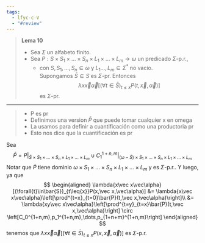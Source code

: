 ```yaml
---
tags:
  - lfyc-c-V
  - "#review"
---
```

> **Lema 10**  
> - Sea $\Sigma$ un alfabeto finito. 
> - Sea $P:S\times S_1\times\dots\times S_n\times L_1\times\dots\times L_m\to\omega$ un predicado $\Sigma$-p.r., 
>     - con $S,S_1,\dots,S_n\subseteq\omega$ y $L_1\dots,L_m\subseteq\Sigma^*$ no vacío.  
> Supongamos $\bar S\subseteq S$ es $\Sigma$-pr. Entonces $$\lambda x\vec x\vec\alpha\left[(\forall t\in\bar{S})_{t\leq x} P(t,\vec x,\vec\alpha)\right]$$ es $\Sigma$-pr.

- - - 
> - P es pr
> - Definimos una version $\bar{P}$ que puede tomar cualquier x en omega
> - La usamos para definir a cuantificación como una productoria pr
> - Esto nos dice que la cuantificación es pr

Sea 
$$
\bar{P}=
	P|_{
		\bar{S}\times{S_1}\times\dots\times{S_n}\times{L_1}\times\dots\times{L_m}
	}
\cup
	{C^{1+n,m}_{1}}|_{
		(\omega-\bar{S})\times{S_1}\times\dots\times{S_n}\times{L_1}\times\dots\times{L_m}
	}
$$
Notar que $\bar{P}$ tiene dominio $\omega\times{S_1}\times\dots\times{S_n}\times{L_1}\times\dots\times{L_m}$ y es $\Sigma$-p.r.. Y luego, ya que
$$
\begin{aligned}
\lambda{x\vec x\vec\alpha}[(\forall{t}\in\bar{S})_{t\leq{x}}P(x,\vec x,\vec\alpha)] 
	&= \lambda{x\vec x\vec\alpha}\left[\prod^{t=x}_{t=0}\bar{P}(t,\vec x,\vec\alpha)\right]\\
	&= \lambda{xy\vec x\vec\alpha}\left[\prod^{t=y}_{t=x}\bar{P}(t,\vec x,\vec\alpha)\right] \circ \left[C_0^{1+n,m},p_1^{1+n,m},\dots,p_{1+n+m}^{1+n,m}\right]
\end{aligned}
$$
tenemos que $\lambda{x\vec x\vec\alpha}[(\forall{t}\in\bar{S})_{t\leq{x}}P(x,\vec x,\vec\alpha)]$ es $\Sigma$-p.r. 